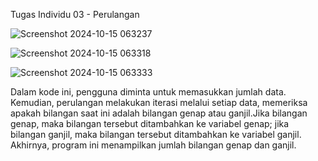 Tugas Individu 03 - Perulangan

![Screenshot 2024-10-15 063237](https://github.com/user-attachments/assets/5897ce8e-bff3-4615-a48a-1bb11cfa8171)

![Screenshot 2024-10-15 063318](https://github.com/user-attachments/assets/bcc71ce3-a1ed-43e2-8b09-8e549abef067)

![Screenshot 2024-10-15 063333](https://github.com/user-attachments/assets/fcd24159-4228-4223-a744-9f66983c21f5)

Dalam kode ini, pengguna diminta untuk memasukkan jumlah data. Kemudian, perulangan melakukan iterasi melalui setiap data, memeriksa apakah bilangan saat ini adalah bilangan genap atau ganjil.Jika bilangan genap, maka bilangan tersebut ditambahkan ke variabel genap; jika bilangan ganjil, maka bilangan tersebut ditambahkan ke variabel ganjil. Akhirnya, program ini menampilkan jumlah bilangan genap dan ganjil.
